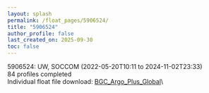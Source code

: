 ```yaml
---
layout: splash
permalink: /float_pages/5906524/
title: "5906524"
author_profile: false
last_created_on: 2025-09-30
toc: false
---
```

 
5906524: UW, SOCCOM (2022-05-20T10:11 to 2024-11-02T23:33)\
84 profiles completed\
Individual float file download: [BGC_Argo_Plus_Global](https://ftp.soest.hawaii.edu/bgc_argo_plus/Individual_Floats/outliers_removed/5906524_Sprof_processed.nc)\
